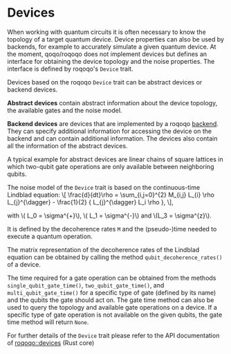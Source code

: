 # Devices

When working with quantum circuits it is often necessary to know the topology of a target quantum device. Device properties can also be used by backends, for example to accurately simulate a given quantum device.
At the moment, qoqo/roqoqo does not implement devices but defines an interface for obtaining the device topology and the noise properties. The interface is defined by roqoqo's `Device` trait.

Devices based on the roqoqo `Device` trait can be abstract devices or backend devices.

**Abstract devices** contain abstract information about the device topology, the available gates and the noise model.

**Backend devices** are devices that are implemented by a roqoqo [backend](backends.md). They can specify additional information for accessing the device on the backend and can contain additional information. The devices also contain all the information of the abstract devices.

A typical example for abstract devices are linear chains of square lattices in which two-qubit gate operations are only available between neighboring qubits.

The noise model of the `Device` trait is based on the continuous-time Lindblad equation:
\\[
 \frac{d}{dt}\rho = \sum_{i,j=0}^{2} M_{i,j} L_{i} \rho L_{j}^{\dagger} - \frac{1}{2} \{ L_{j}^{\dagger} L_i \rho \},
\\],

with \\( L_0 = \sigma^{+}\\), \\( L_1 = \sigma^{-}\\) and \\(L_3 = \sigma^{z}\\).

It is defined by the decoherence rates `M` and the (pseudo-)time needed to execute a quantum operation.

The matrix representation of the decoherence rates of the Lindblad equation can be obtained by calling the method `qubit_decoherence_rates()` of a device.

The time required for a gate operation can be obtained from the methods `single_qubit_gate_time()`, `two_qubit_gate_time()`, and `multi_qubit_gate_time()` for a specific type of gate (defined by its name) and the qubits the gate should act on. 
The gate time method can also be used to query the topology and available gate operations on a device. If a specific type of gate operation is not available on the given qubits, the gate time method will return `None`.

For further details of the `Device` trait please refer to the API documentation of [roqoqo::devices](https://docs.rs/roqoqo/latest/roqoqo/devices/index.html) (Rust core)
